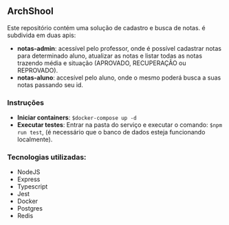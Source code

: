## ArchShool

Este repositório contém uma solução de cadastro e busca de notas. é subdivida em duas apis:

- **notas-admin**: acessível pelo professor, onde é possível cadastrar notas para determinado aluno, atualizar as notas e listar todas as notas trazendo média e situação (APROVADO, RECUPERAÇÂO ou REPROVADO).
- **notas-aluno**: accesível pelo aluno, onde o mesmo poderá busca a suas notas passando seu id.

### Instruções
- **Iniciar containers**: `$docker-compose up -d`
- **Executar testes**:
	Entrar na pasta do serviço e executar o comando: `$npm run test`, (é necessário que o banco de dados esteja funcionando localmente).

### Tecnologias utilizadas:
- NodeJS
- Express
- Typescript
- Jest
- Docker
- Postgres
- Redis
